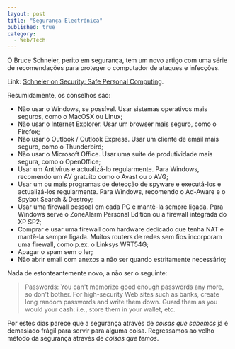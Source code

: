 ```yaml
---
layout: post
title: "Segurança Electrónica"
published: true
category:
  - Web/Tech
---
```

<p>O Bruce Schneier, perito em segurança, tem um novo artigo com uma série de recomendações para proteger o computador de ataques e infecções.</p>

<p></p>

<p>Link: <a title="Schneier on Security: Safe Personal Computing" href="http://www.schneier.com/blog/archives/2004/12/safe_personal_c.html">Schneier on Security: Safe Personal Computing</a>.</p>

<p></p>

<p>Resumidamente, os conselhos são:</p>

<ul><li>Não usar o Windows, se possível. Usar sistemas operativos mais seguros, como o MacOSX ou Linux;</li>

<li>Não usar o Internet Explorer. Usar um browser mais seguro, como o Firefox;</li>

<li>Não usar o Outlook / Outlook Express. Usar um cliente de email mais seguro, como o Thunderbird;</li>

<li>Não usar o Microsoft Office. Usar uma suite de produtividade mais segura, como o OpenOffice;</li>

<li>Usar um Antivírus e actualizá-lo regularmente. Para Windows, recomendo um AV gratuito como o Avast ou o AVG;</li>

<li>Usar um ou mais programas de detecção de spyware e executá-los e actualizá-los regularmente. Para Windows, recomendo o Ad-Aware e o Spybot Search &amp; Destroy;</li>

<li>Usar uma firewall pessoal em cada PC e mantê-la sempre ligada. Para Windows serve o ZoneAlarm Personal Edition ou a firewall integrada do XP SP2;</li>

<li>Comprar e usar uma firewall com hardware dedicado que tenha NAT e mantê-la sempre ligada. Muitos routers de redes sem fios incorporam uma firewall, como p.ex. o Linksys WRT54G;</li>

<li>Apagar o spam sem o ler;</li>

<li>Não abrir email com anexos a não ser quando estritamente necessário;</li></ul>

<p>Nada de estonteantemente novo, a não ser o seguinte:</p><blockquote><p>Passwords: You can't memorize good enough passwords any more, so don't
bother. For high-security Web sites such as banks, create long random
passwords and write them down. Guard them as you would your cash: i.e.,
store them in your wallet, etc.</p></blockquote><p>Por estes dias parece que a segurança através de <em>coisas que sabemos</em> já é demasiado frágil para servir para alguma coisa. Regressamos ao velho método da segurança através de <em>coisas que temos</em>.</p>

